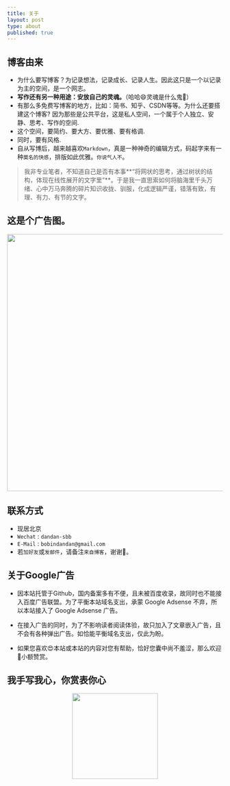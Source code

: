 ```yaml
---
title: 关于
layout: post
type: about
published: true
---
```

## 博客由来

- 为什么要写博客？为记录想法，记录成长、记录人生。因此这只是一个以记录为主的空间，是一个网志。
- **写作还有另一种用途：安放自己的灵魂。**（哈哈😄灵魂是什么鬼👻）
- 有那么多免费写博客的地方，比如：简书、知乎、CSDN等等。为什么还要搭建这个博客? 因为那些是公共平台，这是私人空间，一个属于个人独立、安静、思考、写作的空间. 
- 这个空间，要简约、要大方、要优雅、要有格调. 
- 同时，要有风格. 
- 自从写博后，越来越喜欢`Markdown`，真是一种神奇的编辑方式，码起字来有一种`莫名的快感`，排版如此优雅。`你说气人不`。

> 我非专业笔者，不知道自己是否有本事**“将网状的思考，通过树状的结构，体现在线性展开的文字里”**。于是我一直思索如何将脑海里千头万绪、心中万马奔腾的碎片知识收拢、驯服，化成逻辑严谨，错落有致，有理、有力、有节的文字。 

## 这是个广告图。

<div align="left"><img width="600" height="auto" src="https://www.bobinsun.cn/assets/images/QR-code.jpg"/></div>

## 联系方式
- 现居北京
- `Wechat` : `dandan-sbb`
- `E-Mail` : `bobindandan@gmail.com`
- 若`加好友`或`发邮件`，请备注`来自博客`，谢谢🤝。

## 关于Google广告
* 因本站托管于Github，国内备案多有不便，且未被百度收录，故同时也不能接入百度广告联盟。为了平衡本站域名支出，承蒙 Google Adsense 不弃，所以本站接入了 Google Adsense 广告。

* 在接入广告的同时，为了不影响读者阅读体验，故只加入了文章嵌入广告，且不会有各种弹出广告。如恰能平衡域名支出，仅此为盼。

* 如果您喜欢😍本站或本站的内容对您有帮助，恰好您囊中尚不羞涩，那么欢迎👏小额赞赏。

## 我手写我心，你赏表你心
<div align="center"><img width="200" height="auto" src="https://www.bobinsun.cn/assets/images/Wechat-pay.png"/></div>
